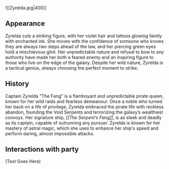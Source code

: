 ![[Zyrelda.jpg|400]]

## Appearance

Zyrelda cuts a striking figure, with her violet hair and tattoos glowing faintly with enchanted ink. She moves with the confidence of someone who knows they are always two steps ahead of the law, and her piercing green eyes hold a mischievous glint. Her unpredictable nature and refusal to bow to any authority have made her both a feared enemy and an inspiring figure to those who live on the edge of the galaxy. Despite her wild nature, Zyrelda is a tactical genius, always choosing the perfect moment to strike.

## History

Captain Zyrelda "The Fang" is a flamboyant and unpredictable pirate queen, known for her wild raids and fearless demeanour. Once a noble who turned her back on a life of privilege, Zyrelda embraced the pirate life with reckless abandon, founding the Void Serpents and terrorizing the galaxy’s wealthiest convoys. Her signature ship, _[[The Serpent’s Fang]]_, is as sleek and deadly as its captain, capable of outrunning any pursuer. Zyrelda is known for her mastery of astral magic, which she uses to enhance her ship's speed and perform daring, almost impossible attacks.

## Interactions with party

(Text Goes Here)
